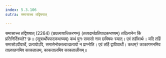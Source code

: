 ```yaml
---
index: 5.3.106
sutra: समासाच्च तद्विषयात्

---
```

समासाच्च तद्विषयात् (2264) (छप्रत्ययाधिकरणम्) (तत्पदार्थप्रतिपादकभाष्यम्) तदित्यनेन किं प्रतिनिर्दिश्यते? छः॥ (सूत्रार्थोपपादकभाष्यम्) कथं पुनः समासो नाम छविषयः स्यात्। एवं तर्हीवार्थः। यदि तर्हि समासोऽपीवार्थे, प्रत्ययोऽपि, समासेनोक्तत्वात्प्रत्ययो न प्राप्नोति। एवं तर्हि द्वाविवार्थौ। कथम्? काकागमनमिव तालपतनमिव काकतालम्, काकतालमिव काकतालीयम्॥